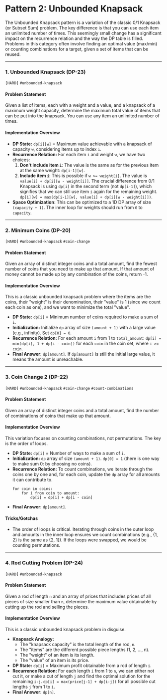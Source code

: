 # Pattern 2: Unbounded Knapsack

The Unbounded Knapsack pattern is a variation of the classic 0/1 Knapsack (or Subset Sum) problem. The key difference is that you can use each item an unlimited number of times. This seemingly small change has a significant impact on the recurrence relation and the way the DP table is filled. Problems in this category often involve finding an optimal value (max/min) or counting combinations for a target, given a set of items that can be reused.

---

### 1. Unbounded Knapsack (DP-23)
`[HARD]` `#unbounded-knapsack`

#### Problem Statement
Given a list of items, each with a weight and a value, and a knapsack of a maximum weight capacity, determine the maximum total value of items that can be put into the knapsack. You can use any item an unlimited number of times.

#### Implementation Overview
-   **DP State:** `dp[i][w]` = Maximum value achievable with a knapsack of capacity `w`, considering items up to index `i`.
-   **Recurrence Relation:** For each item `i` and weight `w`, we have two choices:
    1.  **Don't include item `i`**: The value is the same as for the previous item at the same weight: `dp[i-1][w]`.
    2.  **Include item `i`**: This is possible if `w >= weight[i]`. The value is `value[i] + dp[i][w - weight[i]]`. The crucial difference from 0/1 Knapsack is using `dp[i]` in the second term (not `dp[i-1]`), which signifies that we can still use item `i` again for the remaining weight.
    `dp[i][w] = max(dp[i-1][w], value[i] + dp[i][w - weight[i]])`.
-   **Space Optimization:** This can be optimized to a 1D DP array of size `(capacity + 1)`. The inner loop for weights should run from `0` to `capacity`.

---

### 2. Minimum Coins (DP-20)
`[HARD]` `#unbounded-knapsack` `#coin-change`

#### Problem Statement
Given an array of distinct integer coins and a total amount, find the fewest number of coins that you need to make up that amount. If that amount of money cannot be made up by any combination of the coins, return -1.

#### Implementation Overview
This is a classic unbounded knapsack problem where the items are the coins, their "weight" is their denomination, their "value" is 1 (since we count each coin as one), and we want to minimize the total "value".
-   **DP State:** `dp[i]` = Minimum number of coins required to make a sum of `i`.
-   **Initialization:** Initialize `dp` array of size `(amount + 1)` with a large value (e.g., infinity). Set `dp[0] = 0`.
-   **Recurrence Relation:** For each amount `i` from 1 to `total_amount`:
    `dp[i] = min(dp[i], 1 + dp[i - coin])` for each `coin` in the coin set, where `i >= coin`.
-   **Final Answer:** `dp[amount]`. If `dp[amount]` is still the initial large value, it means the amount is unreachable.

---

### 3. Coin Change 2 (DP-22)
`[HARD]` `#unbounded-knapsack` `#coin-change` `#count-combinations`

#### Problem Statement
Given an array of distinct integer coins and a total amount, find the number of combinations of coins that make up that amount.

#### Implementation Overview
This variation focuses on counting combinations, not permutations. The key is the order of loops.
-   **DP State:** `dp[i]` = Number of ways to make a sum of `i`.
-   **Initialization:** `dp` array of size `(amount + 1)`. `dp[0] = 1` (there is one way to make sum 0: by choosing no coins).
-   **Recurrence Relation:** To count combinations, we iterate through the coins one by one and, for each coin, update the `dp` array for all amounts it can contribute to.
    ```
    for coin in coins:
        for i from coin to amount:
            dp[i] = dp[i] + dp[i - coin]
    ```
-   **Final Answer:** `dp[amount]`.

#### Tricks/Gotchas
-   The order of loops is critical. Iterating through coins in the outer loop and amounts in the inner loop ensures we count combinations (e.g., {1, 2} is the same as {2, 1}). If the loops were swapped, we would be counting permutations.

---

### 4. Rod Cutting Problem (DP-24)
`[HARD]` `#unbounded-knapsack`

#### Problem Statement
Given a rod of length `n` and an array of prices that includes prices of all pieces of size smaller than `n`, determine the maximum value obtainable by cutting up the rod and selling the pieces.

#### Implementation Overview
This is a classic unbounded knapsack problem in disguise.
-   **Knapsack Analogy:**
    -   The "knapsack capacity" is the total length of the rod, `n`.
    -   The "items" are the different possible piece lengths (1, 2, ..., n).
    -   The "weight" of an item is its length.
    -   The "value" of an item is its price.
-   **DP State:** `dp[i]` = Maximum profit obtainable from a rod of length `i`.
-   **Recurrence Relation:** For each length `i` from 1 to `n`, we can either not cut it, or make a cut of length `j` and find the optimal solution for the remaining `i-j`.
    `dp[i] = max(price[j-1] + dp[i-j])` for all possible cut lengths `j` from 1 to `i`.
-   **Final Answer:** `dp[n]`.
